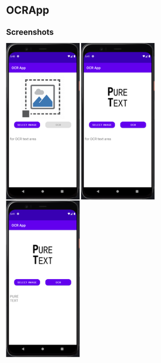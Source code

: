 # OCRApp

## Screenshots

<img src="images/startScreen.PNG" width="200">

<img src="images/afterSelectImage.PNG" width="200">

<img src="images/ocrResult.PNG" width="200">


